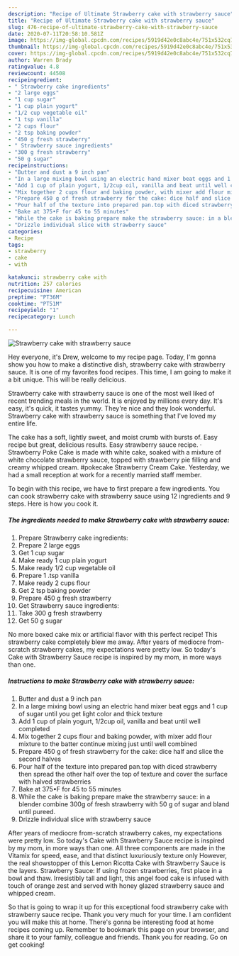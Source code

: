 ```yaml
---
description: "Recipe of Ultimate Strawberry cake with strawberry sauce"
title: "Recipe of Ultimate Strawberry cake with strawberry sauce"
slug: 476-recipe-of-ultimate-strawberry-cake-with-strawberry-sauce
date: 2020-07-11T20:58:10.581Z
image: https://img-global.cpcdn.com/recipes/5919d42e0c8abc4e/751x532cq70/strawberry-cake-with-strawberry-sauce-recipe-main-photo.jpg
thumbnail: https://img-global.cpcdn.com/recipes/5919d42e0c8abc4e/751x532cq70/strawberry-cake-with-strawberry-sauce-recipe-main-photo.jpg
cover: https://img-global.cpcdn.com/recipes/5919d42e0c8abc4e/751x532cq70/strawberry-cake-with-strawberry-sauce-recipe-main-photo.jpg
author: Warren Brady
ratingvalue: 4.8
reviewcount: 44508
recipeingredient:
- " Strawberry cake ingredients"
- "2 large eggs"
- "1 cup sugar"
- "1 cup plain yogurt"
- "1/2 cup vegetable oil"
- "1 tsp vanilla"
- "2 cups flour"
- "2 tsp baking powder"
- "450 g fresh strawberry"
- " Strawberry sauce ingredients"
- "300 g fresh strawberry"
- "50 g sugar"
recipeinstructions:
- "Butter and dust a 9 inch pan"
- "In a large mixing bowl using an electric hand mixer beat eggs and 1 cup of sugar until you get light color and thick texture"
- "Add 1 cup of plain yogurt, 1/2cup oil, vanilla and beat until well completed"
- "Mix together 2 cups flour and baking powder, with mixer add flour mixture to the batter continue mixing just until well combined"
- "Prepare 450 g of fresh strawberry for the cake: dice half and slice the second halves"
- "Pour half of the texture into prepared pan.top with diced strawberry then spread the other half over the top of texture and cover the surface with halved strawberries"
- "Bake at 375•F for 45 to 55 minutes"
- "While the cake is baking prepare make the strawberry sauce: in a blender combine 300g of fresh strawberry with 50 g of sugar and bland until pureed."
- "Drizzle individual slice with strawberry sauce"
categories:
- Recipe
tags:
- strawberry
- cake
- with

katakunci: strawberry cake with 
nutrition: 257 calories
recipecuisine: American
preptime: "PT36M"
cooktime: "PT51M"
recipeyield: "1"
recipecategory: Lunch

---
```



![Strawberry cake with strawberry sauce](https://img-global.cpcdn.com/recipes/5919d42e0c8abc4e/751x532cq70/strawberry-cake-with-strawberry-sauce-recipe-main-photo.jpg)

Hey everyone, it's Drew, welcome to my recipe page. Today, I'm gonna show you how to make a distinctive dish, strawberry cake with strawberry sauce. It is one of my favorites food recipes. This time, I am going to make it a bit unique. This will be really delicious.

Strawberry cake with strawberry sauce is one of the most well liked of recent trending meals in the world. It is enjoyed by millions every day. It's easy, it's quick, it tastes yummy. They're nice and they look wonderful. Strawberry cake with strawberry sauce is something that I've loved my entire life.

The cake has a soft, lightly sweet, and moist crumb with bursts of. Easy recipe but great, delicious results. Easy strawberry sauce recipe. · Strawberry Poke Cake is made with white cake, soaked with a mixture of white chocolate strawberry sauce, topped with strawberry pie filling and creamy whipped cream. #pokecake Strawberry Cream Cake. Yesterday, we had a small reception at work for a recently married staff member.


To begin with this recipe, we have to first prepare a few ingredients. You can cook strawberry cake with strawberry sauce using 12 ingredients and 9 steps. Here is how you cook it.

<!--inarticleads1-->

##### The ingredients needed to make Strawberry cake with strawberry sauce:

1. Prepare  Strawberry cake ingredients:
1. Prepare 2 large eggs
1. Get 1 cup sugar
1. Make ready 1 cup plain yogurt
1. Make ready 1/2 cup vegetable oil
1. Prepare 1 .tsp vanilla
1. Make ready 2 cups flour
1. Get 2 tsp baking powder
1. Prepare 450 g fresh strawberry
1. Get  Strawberry sauce ingredients:
1. Take 300 g fresh strawberry
1. Get 50 g sugar


No more boxed cake mix or artificial flavor with this perfect recipe! This strawberry cake completely blew me away. After years of mediocre from-scratch strawberry cakes, my expectations were pretty low. So today&#39;s Cake with Strawberry Sauce recipe is inspired by my mom, in more ways than one. 

<!--inarticleads2-->

##### Instructions to make Strawberry cake with strawberry sauce:

1. Butter and dust a 9 inch pan
1. In a large mixing bowl using an electric hand mixer beat eggs and 1 cup of sugar until you get light color and thick texture
1. Add 1 cup of plain yogurt, 1/2cup oil, vanilla and beat until well completed
1. Mix together 2 cups flour and baking powder, with mixer add flour mixture to the batter continue mixing just until well combined
1. Prepare 450 g of fresh strawberry for the cake: dice half and slice the second halves
1. Pour half of the texture into prepared pan.top with diced strawberry then spread the other half over the top of texture and cover the surface with halved strawberries
1. Bake at 375•F for 45 to 55 minutes
1. While the cake is baking prepare make the strawberry sauce: in a blender combine 300g of fresh strawberry with 50 g of sugar and bland until pureed.
1. Drizzle individual slice with strawberry sauce


After years of mediocre from-scratch strawberry cakes, my expectations were pretty low. So today&#39;s Cake with Strawberry Sauce recipe is inspired by my mom, in more ways than one. All three components are made in the Vitamix for speed, ease, and that distinct luxuriously texture only However, the real showstopper of this Lemon Ricotta Cake with Strawberry Sauce is the layers. Strawberry Sauce: If using frozen strawberries, first place in a bowl and thaw. Irresistibly tall and light, this angel food cake is infused with touch of orange zest and served with honey glazed strawberry sauce and whipped cream. 

So that is going to wrap it up for this exceptional food strawberry cake with strawberry sauce recipe. Thank you very much for your time. I am confident you will make this at home. There's gonna be interesting food at home recipes coming up. Remember to bookmark this page on your browser, and share it to your family, colleague and friends. Thank you for reading. Go on get cooking!
